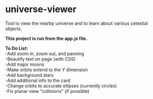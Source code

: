 # universe-viewer
Tool to view the nearby universe and to learn about various celestial objects.

**This project is run from the app.js file.**

**To Do List:**<br/>
-Add zoom in, zoom out, and panning<br/>
-Beautify text on page (with CSS)<br/>
-Add major moons </br>
-Make orbits extend to the Y dimension<br/>
-Add background stars<br/>
-Add additional info to the card<br/>
-Change orbits to accurate ellipses (currently circles)<br/>
-Fix planar view "collisions" (if possible)
